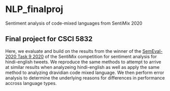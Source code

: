 # NLP_finalproj
Sentiment analysis of code-mixed languages from SentiMix 2020

## Final project for CSCI 5832
Here, we evaluate and build on the results from the winner of the [SemEval-2020 Task 9 2020](https://arxiv.org/pdf/2009.03673.pdf) of the SentiMix competition for sentiment analysis for hindi-english tweets. We reproduce the same methods to attempt to arrive at similar results when analyzeing hindi-english as well as apply the same method to analyzing dravidian code mixed language. We then perform error analysis to determine the underlying reasons for differences in performance accross language types. 
